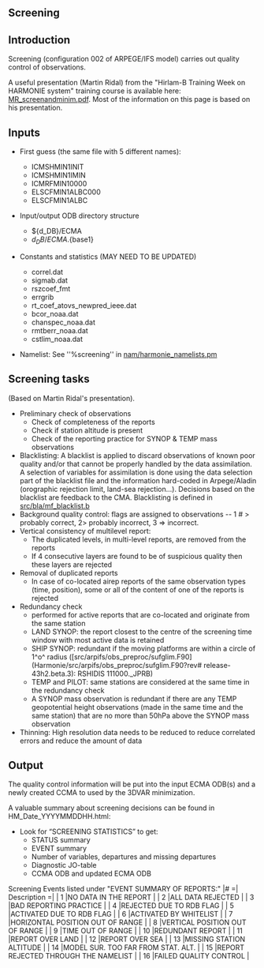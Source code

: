 

## Screening

## Introduction

Screening (configuration 002 of ARPEGE/IFS model) carries out quality control of observations. 

A useful presentation (Martin Ridal) from the "Hirlam-B Training Week on HARMONIE system" training course is available here: [MR_screenandminim.pdf](https://hirlam.org/trac/raw-attachment/wiki/HarmonieSystemTraining2014/Programme/MR_screenandminim.pdf). Most of the information on this page is based on his presentation.

## Inputs

 * First guess (the same file with 5  different names):
   * ICMSHMIN1INIT
   * ICMSHMIN1IMIN
   * ICMRFMIN10000
   * ELSCFMIN1ALBC000
   * ELSCFMIN1ALBC

 * Input/output ODB directory structure
   * ${d_DB}/ECMA
   * ${d_DB}/ECMA.${base1}

 * Constants and statistics (MAY NEED TO BE UPDATED)
   * correl.dat
   * sigmab.dat
   * rszcoef_fmt
   * errgrib
   * rt_coef_atovs_newpred_ieee.dat
   * bcor_noaa.dat
   * chanspec_noaa.dat
   * rmtberr_noaa.dat
   * cstlim_noaa.dat

 * Namelist: See ''%screening'' in [nam/harmonie_namelists.pm](Harmonie/nam/harmonie_namelists.pm?rev=release-43h2.beta.3)


## Screening tasks
(Based on Martin Ridal's presentation).

 * Preliminary check of observations
   * Check of completeness of the reports
   * Check if station altitude is present
   * Check of the reporting practice for SYNOP & TEMP mass observations 
 * Blacklisting: A blacklist is applied to discard observations of known poor quality and/or that cannot be properly handled by the data assimilation. A selection of variables for assimilation is done using the data selection part of the blacklist file and the information hard-coded in Arpege/Aladin (orographic rejection limit, land-sea rejection...). Decisions based on the blacklist are feedback to the CMA. Blacklisting is defined in [src/bla/mf_blacklist.b](Harmonie/src/bla/mf_blacklist.b?rev=release-43h2.beta.3)
 * Background quality control: flags are assigned to observations -- 1 # >  probably correct, 2> probably incorrect, 3 => incorrect.
 * Vertical consistency of multilevel report:
   * The duplicated levels, in multi-level reports, are removed from the reports
   * If 4 consecutive layers are found to be of suspicious quality then these layers are rejected
 * Removal of duplicated reports
   * In case of co-located airep reports of the same observation types (time, position), some or all of the content of one of the reports is rejected
 * Redundancy check
   * performed for active reports that are co-located and originate from the same station
   * LAND SYNOP: the report closest to the centre of the screening time window with most active data is retained
   * SHIP SYNOP: redundant if the moving platforms are within a circle of 1^o^ radius ([src/arpifs/obs_preproc/sufglim.F90](Harmonie/src/arpifs/obs_preproc/sufglim.F90?rev# release-43h2.beta.3): RSHIDIS 111000._JPRB)
   * TEMP and PILOT: same stations are considered at the same time in the redundancy check
   * A SYNOP mass observation is redundant if there are any TEMP geopotential height observations (made in the same time and the same station) that are no more than 50hPa above the SYNOP mass observation
 * Thinning: High resolution data needs to be reduced to reduce correlated errors and reduce the amount of data



## Output
The quality control information will be put into the input ECMA ODB(s) and a newly created CCMA to used by the 3DVAR minimization.

A valuable summary about screening decisions can be found in HM_Date_YYYYMMDDHH.html:
 * Look for “SCREENING STATISTICS” to get:
   * STATUS summary
   * EVENT summary
   * Number of variables, departures and missing departures
   * Diagnostic JO-table
   * CCMA ODB and updated ECMA ODB


Screening Events listed under "EVENT SUMMARY OF REPORTS:"
|# =| Description                              =|
|  1 |NO DATA IN THE REPORT                       |
|  2 |ALL DATA REJECTED                           |
|  3 |BAD REPORTING PRACTICE                      |
|  4 |REJECTED DUE TO RDB FLAG                    |
|  5 |ACTIVATED DUE TO RDB FLAG                   |
|  6 |ACTIVATED BY WHITELIST                      |
|  7 |HORIZONTAL POSITION OUT OF RANGE            |
|  8 |VERTICAL POSITION OUT OF RANGE              |
|  9 |TIME OUT OF RANGE                           |
| 10 |REDUNDANT REPORT                            |
| 11 |REPORT OVER LAND                            |
| 12 |REPORT OVER SEA                             |
| 13 |MISSING STATION ALTITUDE                    |
| 14 |MODEL SUR. TOO FAR FROM STAT. ALT.          |
| 15 |REPORT REJECTED THROUGH THE NAMELIST        |
| 16 |FAILED QUALITY CONTROL                      |









